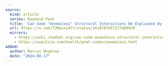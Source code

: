 ```yaml
---
source:
  kind: article
  series: Raymond Peat
  title: 'Can Some "Anomalous" Structural Interactions Be Explained By An "Excitable Ether"'
  url: https://x.com/T3MaxxiAlt/status/1618787467217489920
  mirrors:
    - https://wiki.chadnet.org/can-some-anomalous-structural-interactions-be-explained-by-an-excitable-ether
    - https://expulsia.com/health/peat-index/anomalous.html
added:
  author: Marcus Whybrow
  date: "2024-08-17"
---
```

